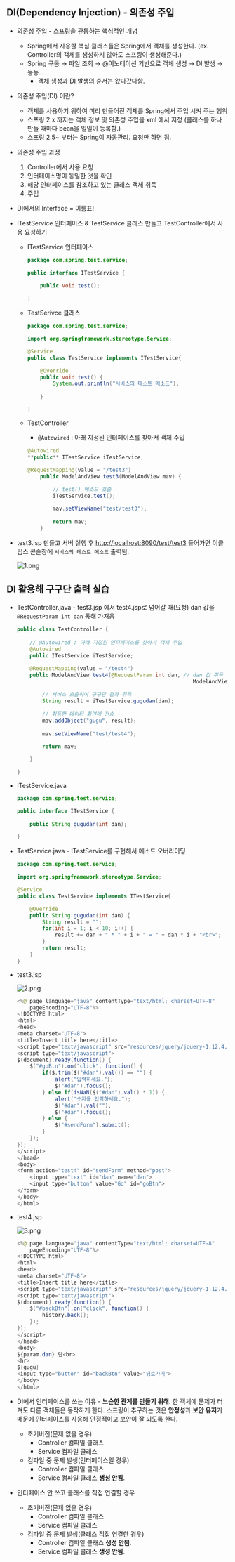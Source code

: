 ## DI(Dependency Injection) - 의존성 주입

- 의존성 주입 - 스프링을 관통하는 핵심적인 개념
    - Spring에서 사용할 핵심 클래스들은 Spring에서 객체를 생성한다. (ex. Controller의 객체를 생성하지 않아도 스프링이 생성해준다.)
    - Spring 구동 → 파일 조회 → @어노테이션 기반으로 객체 생성 → DI 발생 → 등등...
        - 객체 생성과 DI 발생의 순서는 왔다갔다함.
- 의존성 주입(DI) 이란?
    - 객체를 사용하기 위하여 미리 만들어진 객체를 Spring에서 주입 시켜 주는 행위
    - 스프링 2.x 까지는 객체 정보 및 의존성 주입을 xml 에서 지정 (클래스를 하나 만들 때마다 bean을 일일이 등록함.)
    - 스프링 2.5~ 부터는 Spring이 자동관리. 요청만 하면 됨.
- 의존성 주입 과정
    1. Controller에서 사용 요청
    2. 인터페이스명이 동일한 것을 확인
    3. 해당 인터페이스를 참조하고 있는 클래스 객체 취득
    4. 주입

- DI에서의 Interface = 이름표!

- ITestService 인터페이스 & TestService 클래스 만들고 TestController에서 사용 요청하기
    - ITestService 인터페이스
        
        ```java
        package com.spring.test.service;
        
        public interface ITestService {
        
        	public void test();
        	
        }
        ```
        
    - TestSerivce 클래스
        
        ```java
        package com.spring.test.service;
        
        import org.springframework.stereotype.Service;
        
        @Service
        public class TestService implements ITestService{
        
        	@Override
        	public void test() {
        		System.out.println("서비스의 테스트 메소드");
        		
        	}
        
        }
        ```
        
    - TestController
        - `@Autowired` : 아래 지정된 인터페이스를 찾아서 객체 주입
        
        ```java
        @Autowired
        **public** ITestService iTestService;
        ```
        
        ```java
        @RequestMapping(value = "/test3")
        	public ModelAndView test3(ModelAndView mav) {
        		
        		// test() 메소드 호출
        		iTestService.test();
        
        		mav.setViewName("test/test3");
        		
        		return mav;
        	}
        ```
        

- test3.jsp 만들고 서버 실행 후 [http://localhost:8090/test/test3](http://localhost:8090/test/test3) 들어가면 이클립스 콘솔창에 `서비스의 테스트 메소드` 출력됨.
    
    ![1.png](./src/220209/1.png)
    

## DI 활용해 구구단 출력 실습

- TestController.java - test3.jsp 에서 test4.jsp로 넘어갈 때(요청) dan 값을  `@RequestParam int dan` 통해 가져옴
    
    ```java
    public class TestController {
    	
    	// @Autowired : 아래 지정된 인터페이스를 찾아서 객체 주입
    	@Autowired
    	public ITestService iTestService;
    
    	@RequestMapping(value = "/test4")
    	public ModelAndView test4(@RequestParam int dan, // dan 값 취득
    														ModelAndView mav) { 
    		
    		// 서비스 호출하여 구구단 결과 취득
    		String result = iTestService.gugudan(dan);
    		
    		// 취득한 데이터 화면에 전송
    		mav.addObject("gugu", result);
    		
    		mav.setViewName("test/test4");
    		
    		return mav;
    
    	}
    
    }
    ```
    

- ITestService.java
    
    ```java
    package com.spring.test.service;
    
    public interface ITestService {
    	
    	public String gugudan(int dan);
    
    }
    ```
    

- TestService.java - ITestService를 구현해서 메소드 오버라이딩
    
    ```java
    package com.spring.test.service;
    
    import org.springframework.stereotype.Service;
    
    @Service
    public class TestService implements ITestService{
    
    	@Override
    	public String gugudan(int dan) {
    		String result = "";
    		for(int i = 1; i < 10; i++) {
    			result += dan + " * " + i + " = " + dan * i + "<br>";	
    		}
    		return result;
    	}
    }
    ```
    

- test3.jsp
    
    ![2.png](./src/220209/2.png)
    
    ```java
    <%@ page language="java" contentType="text/html; charset=UTF-8"
        pageEncoding="UTF-8"%>
    <!DOCTYPE html>
    <html>
    <head>
    <meta charset="UTF-8">
    <title>Insert title here</title>
    <script type="text/javascript" src="resources/jquery/jquery-1.12.4.js"></script>
    <script type="text/javascript">
    $(document).ready(function() {
    	$("#goBtn").on("click", function() {
    		if($.trim($("#dan").val()) == "") {
    			alert("입력하세요.");
    			$("#dan").focus();
    		} else if(isNaN($("#dan").val() * 1)) {
    			alert("숫자를 입력하세요.");
    			$("#dan").val("");
    			$("#dan").focus();
    		} else {
    			$("#sendForm").submit();
    		}
    	});
    });
    </script>
    </head>
    <body>
    <form action="test4" id="sendForm" method="post">
    	<input type="text" id="dan" name="dan">
    	<input type="button" value="Go" id="goBtn">
    </form>
    </body>
    </html>
    ```
    

- test4.jsp
    
    ![3.png](./src/220209/3.png)
    
    ```java
    <%@ page language="java" contentType="text/html; charset=UTF-8"
        pageEncoding="UTF-8"%>
    <!DOCTYPE html>
    <html>
    <head>
    <meta charset="UTF-8">
    <title>Insert title here</title>
    <script type="text/javascript" src="resources/jquery/jquery-1.12.4.js"></script>
    <script type="text/javascript">
    $(document).ready(function() {
    	$("#backBtn").on("click", function() {
    		history.back();
    	});
    });
    </script>
    </head>
    <body>
    ${param.dan} 단<br>
    <hr>
    ${gugu}
    <input type="button" id="backBtn" value="뒤로가기">
    </body>
    </html>
    ```
    

- DI에서 인터페이스를 쓰는 이유 - **느슨한 관계를 만들기 위해**. 한 객체에 문제가 터져도 다른 객체들은 동작하게 한다. 스프링이 추구하는 것은 **안정성**과 **보안 유지**기 때문에 인터페이스를 사용해 안정적이고 보안이 잘 되도록 한다.
    
    
    - 초기버전(문제 없을 경우)
        - Controller 컴파일 클래스
        - Service 컴파일 클래스
    - 컴파일 중 문제 발생(인터페이스일 경우)
        - Controller 컴파일 클래스
        - Service 컴파일 클래스 **생성 안됨**.
    
- 인터페이스 안 쓰고 클래스를 직접 연결할 경우
    - 초기버전(문제 없을 경우)
        - Controller 컴파일 클래스
        - Service 컴파일 클래스
    - 컴파일 중 문제 발생(클래스 직접 연결한 경우)
        - Controller 컴파일 클래스 **생성 안됨**.
        - Service 컴파일 클래스 **생성 안됨**.